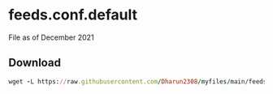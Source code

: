 # feeds.conf.default
File as of December 2021

## Download

```ruby
wget -L https://raw.githubusercontent.com/Dharun2308/myfiles/main/feeds.conf.default/feeds.conf.default
```

